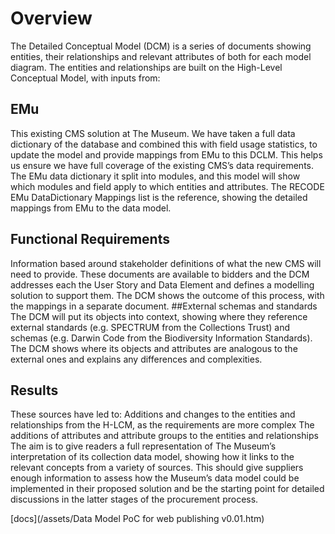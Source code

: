 # Overview
The Detailed Conceptual Model (DCM) is a series of documents showing entities, their relationships and relevant attributes of both for each model diagram. The entities and relationships are built on the High-Level Conceptual Model, with inputs from:
## EMu
This existing CMS solution at The Museum. We have taken a full data dictionary of the database and combined this with field usage statistics, to update the model and provide mappings from EMu to this DCLM. This helps us ensure we have full coverage of the existing CMS’s data requirements. The EMu data dictionary it split into modules, and this model will show which modules and field apply to which entities and attributes. The RECODE EMu DataDictionary Mappings list is the reference, showing the detailed mappings from EMu to the data model.
## Functional Requirements
Information based around stakeholder definitions of what the new CMS will need to provide. These documents are available to bidders and the DCM addresses each the User Story and Data Element and defines a modelling solution to support them. The DCM shows the outcome of this process, with the mappings in a separate document.
##External schemas and standards
The DCM will put its objects into context, showing where they reference external standards (e.g. SPECTRUM from the Collections Trust) and schemas (e.g. Darwin Code from the Biodiversity Information Standards). The DCM shows where its objects and attributes are analogous to the external ones and explains any differences and complexities.
## Results
These sources have led to:
Additions and changes to the entities and relationships from the H-LCM, as the requirements are more complex 
The additions of attributes and attribute groups to the entities and relationships 
The aim is to give readers a full representation of The Museum’s interpretation of its collection data model, showing how it links to the relevant concepts from a variety of sources. This should give suppliers enough information to assess how the Museum’s data model could be implemented in their proposed solution and be the starting point for detailed discussions in the latter stages of the procurement process. 

[docs](/assets/Data Model PoC for web publishing v0.01.htm)
